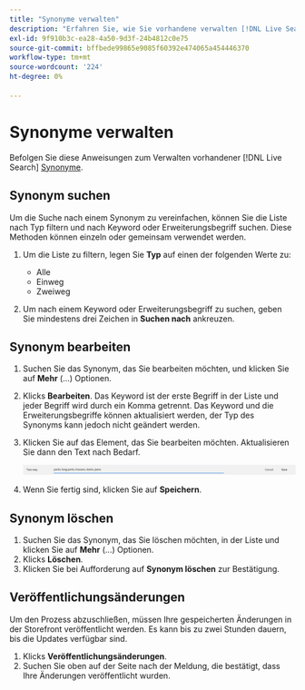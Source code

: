```yaml
---
title: "Synonyme verwalten"
description: "Erfahren Sie, wie Sie vorhandene verwalten [!DNL Live Search] Synonyme."
exl-id: 9f910b3c-ea28-4a50-9d3f-24b4812c0e75
source-git-commit: bffbede99865e9085f60392e474065a454446370
workflow-type: tm+mt
source-wordcount: '224'
ht-degree: 0%

---
```


# Synonyme verwalten

Befolgen Sie diese Anweisungen zum Verwalten vorhandener [!DNL Live Search] [Synonyme](synonyms.md).

## Synonym suchen

Um die Suche nach einem Synonym zu vereinfachen, können Sie die Liste nach Typ filtern und nach Keyword oder Erweiterungsbegriff suchen.  Diese Methoden können einzeln oder gemeinsam verwendet werden.

1. Um die Liste zu filtern, legen Sie **Typ** auf einen der folgenden Werte zu:

   * Alle
   * Einweg
   * Zweiweg

1. Um nach einem Keyword oder Erweiterungsbegriff zu suchen, geben Sie mindestens drei Zeichen in **Suchen nach** ankreuzen.

## Synonym bearbeiten

1. Suchen Sie das Synonym, das Sie bearbeiten möchten, und klicken Sie auf **Mehr** (...) Optionen.

1. Klicks **Bearbeiten**.
Das Keyword ist der erste Begriff in der Liste und jeder Begriff wird durch ein Komma getrennt. Das Keyword und die Erweiterungsbegriffe können aktualisiert werden, der Typ des Synonyms kann jedoch nicht geändert werden.
1. Klicken Sie auf das Element, das Sie bearbeiten möchten. Aktualisieren Sie dann den Text nach Bedarf.

   ![Zweiweg-Synonym bearbeiten](assets/synonym-two-way-edit.png)

1. Wenn Sie fertig sind, klicken Sie auf **Speichern**.

## Synonym löschen

1. Suchen Sie das Synonym, das Sie löschen möchten, in der Liste und klicken Sie auf **Mehr** (...) Optionen.
1. Klicks **Löschen**.
1. Klicken Sie bei Aufforderung auf **Synonym löschen** zur Bestätigung.

## Veröffentlichungsänderungen

Um den Prozess abzuschließen, müssen Ihre gespeicherten Änderungen in der Storefront veröffentlicht werden. Es kann bis zu zwei Stunden dauern, bis die Updates verfügbar sind.

1. Klicks **Veröffentlichungsänderungen**.
1. Suchen Sie oben auf der Seite nach der Meldung, die bestätigt, dass Ihre Änderungen veröffentlicht wurden.
